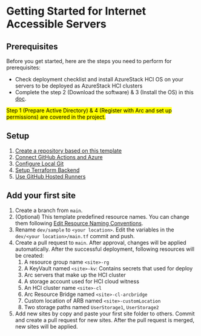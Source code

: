 # Getting Started for Internet Accessible Servers
## Prerequisites

Before you get started, here are the steps you need to perform for prerequisites:

- Check deployment checklist and install AzureStack HCI OS on your servers to be deployed as AzureStack HCI clusters
- Complete the step 2 (Download the software) & 3 (Install the OS) in this [doc](https://learn.microsoft.com/en-us/azure-stack/hci/deploy/download-azure-stack-hci-23h2-software).

<mark>Step 1 (Prepare Active Directory) & 4 (Register with Arc and set up permissions) are covered in the project.</mark>

## Setup

1. [Create a repository based on this template](./Create-Repository.md)
2. [Connect GitHub Actions and Azure](./Connect-Azure.md)
3. [Configure Local Git](./Configure-Local-Git.md)
4. [Setup Terraform Backend](./Setup-Terraform-Backend.md)
5. [Use GitHub Hosted Runners](./Use-GitHub-Hosted-Runners.md)

## Add your first site

1. Create a branch from `main`.
2. (Optional) This template predefined resource names. You can change them following [Edit Resource Naming Conventions](./Naming-Conventions.md).
3. Rename `dev/sample` to `<your location>`. Edit the variables in the `dev/<your location>/main.tf` commit and push.
4. Create a pull request to `main`. After approval, changes will be applied automatically. After the successful deployment, following resources will be created:
    1. A resource group name `<site>-rg`
    2. A KeyVault named `<site>-kv`: Contains secrets that used for deploy
    3. Arc servers that make up the HCI cluster
    4. A storage account used for HCI cloud witness
    5. An HCI cluster name `<site>-cl`
    6. Arc Resource Bridge named `<site>-cl-arcbridge`
    7. Custom location of ARB named `<site>-customLocation`
    8. Two storage paths named `UserStorage1`, `UserStorage2`
5. Add new sites by copy and paste your first site folder to others. Commit and create a pull request for new sites. After the pull request is merged, new sites will be applied.
